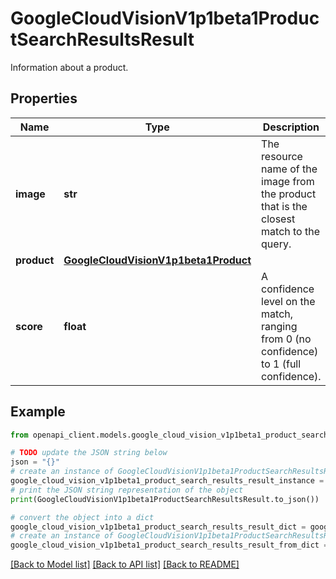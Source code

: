 # GoogleCloudVisionV1p1beta1ProductSearchResultsResult

Information about a product.

## Properties

Name | Type | Description | Notes
------------ | ------------- | ------------- | -------------
**image** | **str** | The resource name of the image from the product that is the closest match to the query. | [optional] 
**product** | [**GoogleCloudVisionV1p1beta1Product**](GoogleCloudVisionV1p1beta1Product.md) |  | [optional] 
**score** | **float** | A confidence level on the match, ranging from 0 (no confidence) to 1 (full confidence). | [optional] 

## Example

```python
from openapi_client.models.google_cloud_vision_v1p1beta1_product_search_results_result import GoogleCloudVisionV1p1beta1ProductSearchResultsResult

# TODO update the JSON string below
json = "{}"
# create an instance of GoogleCloudVisionV1p1beta1ProductSearchResultsResult from a JSON string
google_cloud_vision_v1p1beta1_product_search_results_result_instance = GoogleCloudVisionV1p1beta1ProductSearchResultsResult.from_json(json)
# print the JSON string representation of the object
print(GoogleCloudVisionV1p1beta1ProductSearchResultsResult.to_json())

# convert the object into a dict
google_cloud_vision_v1p1beta1_product_search_results_result_dict = google_cloud_vision_v1p1beta1_product_search_results_result_instance.to_dict()
# create an instance of GoogleCloudVisionV1p1beta1ProductSearchResultsResult from a dict
google_cloud_vision_v1p1beta1_product_search_results_result_from_dict = GoogleCloudVisionV1p1beta1ProductSearchResultsResult.from_dict(google_cloud_vision_v1p1beta1_product_search_results_result_dict)
```
[[Back to Model list]](../README.md#documentation-for-models) [[Back to API list]](../README.md#documentation-for-api-endpoints) [[Back to README]](../README.md)


